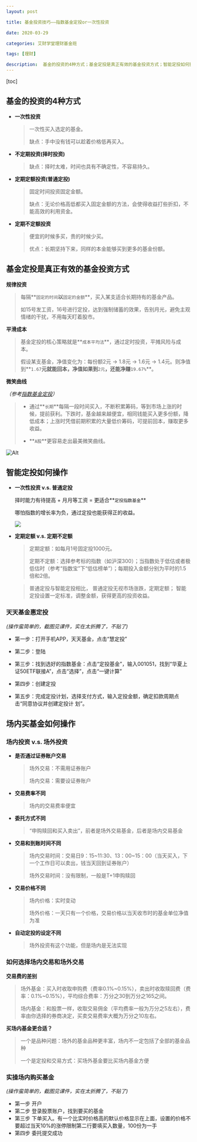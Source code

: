 ```yaml
---
layout: post

title: 基金投资技巧——指数基金定投or一次性投资

date: 2020-03-29

categories: 艾财学堂理财基金班

tags: [理财]

description:  基金的投资的4种方式；基金定投是真正有效的基金投资方式；智能定投如何操作；场内投资 v.s. 场外投资；实操场内购买基金
---
```


[toc]

## 基金的投资的4种方式

- **一次性投资**

  > 一次性买入选定的基金。
  >
  > 缺点：手中没有钱可以趁着价格低再买入。

- **不定期投资(择时投资)**

  > 缺点：择时太难，时间也具有不确定性，不容易持久。

- **定期定额投资(普通定投)**

  > 固定时间投资固定金额。
  >
  > 缺点：无论价格高低都买入固定金额的方法，会使得收益打些折扣，不能高效的利用资金。

- **定期不定额投资**

  > 便宜的时候多买，贵的时候少买。
  >
  > 优点：长期坚持下来，同样的本金能够买到更多的基金份额。

## 基金定投是真正有效的基金投资方式

**规律投资**

> 每隔**`固定的时间`**以**`固定的金额`**，买入某支适合长期持有的基金产品。
>
> 如15号发工资，16号进行定投，达到强制储蓄的效果，告别月光，避免主观情绪的干扰，不用每天盯着股市。

**平滑成本**

> 基金定投的核心策略就是**`成本平均法`**，通过定时投资，平摊风险与成本。
>
> 假设某支基金，净值变化为：每份额2元 -> 1.8元 -> 1.6元 -> 1.4元。则净值到**`1.67`**元就能回本，净值如果到**`2元`**，还能净赚**`19.67%`**。

**微笑曲线**

*（参考[指数基金定投]([https://stupid-human.github.io/Blog/%E8%89%BE%E8%B4%A2%E5%AD%A6%E5%A0%82%E7%90%86%E8%B4%A2%E5%B0%8F%E7%99%BD%E8%AF%BE/2020/03/07/%E6%8C%87%E6%95%B0%E5%9F%BA%E9%87%91%E5%AE%9A%E6%8A%95.html](https://stupid-human.github.io/Blog/艾财学堂理财小白课/2020/03/07/指数基金定投.html))）*

>- 通过**`长期`**每隔一段时间买入，不断积累筹码，等到市场上涨的时候，提前获利。下跌时，基金越来越便宜，相同钱能买入更多份额，降低成本；上涨时凭借前期积累的大量低价筹码，可提前回本，赚取更多收益。
>
>- **`A股`**更容易走出最美微笑曲线。

![Alt](https://user-images.githubusercontent.com/35519242/77856111-74f92f00-7227-11ea-94cf-9956bdbfe447.png)

## 智能定投如何操作

- **一次性投资 v.s. 普通定投**

  择时能力有待提高 + 月月等工资 = 更适合**`定投指数基金`**

  哪怕指数的增长率为负，通过定投也能获得正的收益。

  ![](https://user-images.githubusercontent.com/35519242/77856360-349ab080-7229-11ea-84a0-3ccc07b719f2.png)

- **定期定额 v.s. 定期不定额**

  > 定期定额：如每月1号固定投1000元。
  >
  > 定期不定额：选择参考标的指数（如沪深300）；当指数处于低估或者极低估时（参考“指数宝”下“低估榜单”）；每期投入金额分别为平时的1.5倍和2倍。

  > 普通定投与智能定投相比， 普通定投无视市场涨跌，定期定额； 智能定投设置一定标准，调整金额，获得更高的投资收益。

### 天天基金惠定投

*(操作蛮简单的，截图见课件，实在太折腾了，不贴了)*

- 第一步：打开手机APP，天天基金，点击“慧定投”

- 第二步：登陆

- 第三步：找到选好的指数基金：点击“定投基金”，输入001051，找到“华夏上证50ETF联接A”，点击“选择”，点击“一键计算”

- 第四步：创建定投

- 第五步：完成定投计划，选择支付方式，输入定投金额，确定扣款周期点击“同意协议并创建定投计	划”。

## 场内买基金如何操作

### 场内投资 v.s. 场外投资

- **是否通过证券账户交易**

  > 场外交易：不需用证券账户
  >
  > 场内交易：需要设证券账户

- **交易费率不同**

  > 场内的交易费率便宜

- **委托方式不同**

  >“申购赎回和买入卖出”，前者是场外交易基金，后者是场内交易基金

- **交易和到账时间不同**

  >场内交易时间：交易日9：15~11:30、13：00~15：00（当天买入，下一个工作日可以卖出，钱当天回到证券账户）
  >
  >场外交易时间：没有限制，一般是T+1申购赎回

- **交易价格不同**

  >场内价格：实时变动
  >
  >场外价格：一天只有一个价格，交易价格以当天收市时的基金单位净值为准

- **自动定投的设定不同**

  >场外投资有这个功能，但是场内是无法实现

### 如何选择场内交易和场外交易

**交易费的差别**

>场外基金：买入时收取申购费（费率0.1%~0.15%），卖出时收取赎回费（费率：0.1%~0.15%），平均综合费率：万分之30到万分之165之间。
>
>场内基金：和股票一样，收取交易佣金（平均费率一般为万分之5左右），费率由你选择的券商决定，买卖交易费率大概为万分之10左右。

**买场内基金更合适？**

> 一个是品种问题：场外的基金品种更丰富，场内不一定包括了全部的基金品种
>
> 一个是定投和交易方式：买场外基金要比买场内基金方便

### 实操场内购买基金

*(操作蛮简单的，截图见课件，实在太折腾了，不贴了)*

- 第一步 开户
- 第二步 登录股票账户，找到要买的基金
- 第三步 下单买入。有一个比实时价格高的默认价格显示在上面，设置的价格不要超过当天10%的涨停限制第二行要填买入数量，100份为一手
- 第四步 委托提交成功
